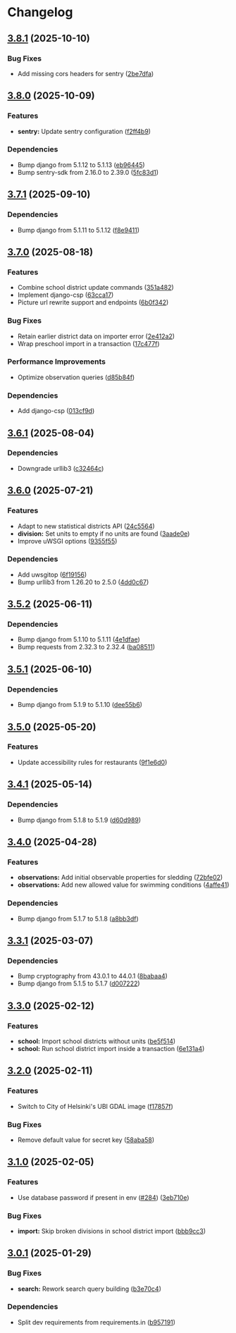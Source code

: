 # Changelog

## [3.8.1](https://github.com/City-of-Helsinki/smbackend/compare/smbackend-v3.8.0...smbackend-v3.8.1) (2025-10-10)


### Bug Fixes

* Add missing cors headers for sentry ([2be7dfa](https://github.com/City-of-Helsinki/smbackend/commit/2be7dfa6f5f66620dc0b831a43edd5bfe3d04d0c))

## [3.8.0](https://github.com/City-of-Helsinki/smbackend/compare/smbackend-v3.7.1...smbackend-v3.8.0) (2025-10-09)


### Features

* **sentry:** Update sentry configuration ([f2ff4b9](https://github.com/City-of-Helsinki/smbackend/commit/f2ff4b9ad2f609e668bc7d3e6f3ce513aebdf71a))


### Dependencies

* Bump django from 5.1.12 to 5.1.13 ([eb96445](https://github.com/City-of-Helsinki/smbackend/commit/eb96445107e82b23993fea728e75ca25180c3200))
* Bump sentry-sdk from 2.16.0 to 2.39.0 ([5fc83d1](https://github.com/City-of-Helsinki/smbackend/commit/5fc83d11c29db9e301aeb765ae75cffe96b60066))

## [3.7.1](https://github.com/City-of-Helsinki/smbackend/compare/smbackend-v3.7.0...smbackend-v3.7.1) (2025-09-10)


### Dependencies

* Bump django from 5.1.11 to 5.1.12 ([f8e9411](https://github.com/City-of-Helsinki/smbackend/commit/f8e94115eecdeee10049db4206e6b4ef5597cb0f))

## [3.7.0](https://github.com/City-of-Helsinki/smbackend/compare/smbackend-v3.6.1...smbackend-v3.7.0) (2025-08-18)


### Features

* Combine school district update commands ([351a482](https://github.com/City-of-Helsinki/smbackend/commit/351a482c381e9c805627fe9c3b4100ba1051c5d0))
* Implement django-csp ([63cca17](https://github.com/City-of-Helsinki/smbackend/commit/63cca172020e655d0a93f4c22d0da421a09c732c))
* Picture url rewrite support and endpoints ([6b0f342](https://github.com/City-of-Helsinki/smbackend/commit/6b0f342b7816043f7a199b78f75ebaf185d713f4))


### Bug Fixes

* Retain earlier district data on importer error ([2e412a2](https://github.com/City-of-Helsinki/smbackend/commit/2e412a268d458a47bd4c8e818958551281c1d87d))
* Wrap preschool import in a transaction ([17c477f](https://github.com/City-of-Helsinki/smbackend/commit/17c477f5ed550edb52e7c7245a0abe934de0e8b1))


### Performance Improvements

* Optimize observation queries ([d85b84f](https://github.com/City-of-Helsinki/smbackend/commit/d85b84fd24dd0ab5144170cd394b25513bbe13ac))


### Dependencies

* Add django-csp ([013cf9d](https://github.com/City-of-Helsinki/smbackend/commit/013cf9d89f40eb0e3e3f61297aae31d5a44b5db0))

## [3.6.1](https://github.com/City-of-Helsinki/smbackend/compare/smbackend-v3.6.0...smbackend-v3.6.1) (2025-08-04)


### Dependencies

* Downgrade urllib3 ([c32464c](https://github.com/City-of-Helsinki/smbackend/commit/c32464ca106adde32b83d07afae49e7725e62779))

## [3.6.0](https://github.com/City-of-Helsinki/smbackend/compare/smbackend-v3.5.2...smbackend-v3.6.0) (2025-07-21)


### Features

* Adapt to new statistical districts API ([24c5564](https://github.com/City-of-Helsinki/smbackend/commit/24c55645b8f74ec45c7936e28c4b663e64a89a15))
* **division:** Set units to empty if no units are found ([3aade0e](https://github.com/City-of-Helsinki/smbackend/commit/3aade0eeb5a142ac1ecb2c77e2ef39c84a20fb14))
* Improve uWSGI options ([9355f55](https://github.com/City-of-Helsinki/smbackend/commit/9355f55774904ef86e5a2a12cfa6356ec4f45e73))


### Dependencies

* Add uwsgitop ([6f19156](https://github.com/City-of-Helsinki/smbackend/commit/6f19156f5d8bf0024951c0570fc6b80c0846aff4))
* Bump urllib3 from 1.26.20 to 2.5.0 ([4dd0c67](https://github.com/City-of-Helsinki/smbackend/commit/4dd0c67b35459b3afa61f424131dc27360186f14))

## [3.5.2](https://github.com/City-of-Helsinki/smbackend/compare/smbackend-v3.5.1...smbackend-v3.5.2) (2025-06-11)


### Dependencies

* Bump django from 5.1.10 to 5.1.11 ([4e1dfae](https://github.com/City-of-Helsinki/smbackend/commit/4e1dfae6f0ed18ddeef06f5e75d0a33ba498a49a))
* Bump requests from 2.32.3 to 2.32.4 ([ba08511](https://github.com/City-of-Helsinki/smbackend/commit/ba085119d781d41e5dc82ee5d4ea60b39433f590))

## [3.5.1](https://github.com/City-of-Helsinki/smbackend/compare/smbackend-v3.5.0...smbackend-v3.5.1) (2025-06-10)


### Dependencies

* Bump django from 5.1.9 to 5.1.10 ([dee55b6](https://github.com/City-of-Helsinki/smbackend/commit/dee55b61b5de84a7fa8776c90df8530f074d49a0))

## [3.5.0](https://github.com/City-of-Helsinki/smbackend/compare/smbackend-v3.4.1...smbackend-v3.5.0) (2025-05-20)


### Features

* Update accessibility rules for restaurants ([9f1e6d0](https://github.com/City-of-Helsinki/smbackend/commit/9f1e6d03e527048783fd2ea8aab0e50deefb07af))

## [3.4.1](https://github.com/City-of-Helsinki/smbackend/compare/smbackend-v3.4.0...smbackend-v3.4.1) (2025-05-14)


### Dependencies

* Bump django from 5.1.8 to 5.1.9 ([d60d989](https://github.com/City-of-Helsinki/smbackend/commit/d60d989e7b5a5f05482478d5e747f0bd3c4b2382))

## [3.4.0](https://github.com/City-of-Helsinki/smbackend/compare/smbackend-v3.3.1...smbackend-v3.4.0) (2025-04-28)


### Features

* **observations:** Add initial observable properties for sledding ([72bfe02](https://github.com/City-of-Helsinki/smbackend/commit/72bfe02b25fdbc8a071e78bba00535889525aa71))
* **observations:** Add new allowed value for swimming conditions ([4affe41](https://github.com/City-of-Helsinki/smbackend/commit/4affe41b06d8ca722b711a08646084c367863b0a))


### Dependencies

* Bump django from 5.1.7 to 5.1.8 ([a8bb3df](https://github.com/City-of-Helsinki/smbackend/commit/a8bb3dfb9ff7d27d2713ab2836dbb7af69d643f1))

## [3.3.1](https://github.com/City-of-Helsinki/smbackend/compare/smbackend-v3.3.0...smbackend-v3.3.1) (2025-03-07)


### Dependencies

* Bump cryptography from 43.0.1 to 44.0.1 ([8babaa4](https://github.com/City-of-Helsinki/smbackend/commit/8babaa4106fe9e921ddd2dcf09235ba8264d9751))
* Bump django from 5.1.5 to 5.1.7 ([d007222](https://github.com/City-of-Helsinki/smbackend/commit/d007222a87596cb820f07ce4378833296f09d7d8))

## [3.3.0](https://github.com/City-of-Helsinki/smbackend/compare/smbackend-v3.2.0...smbackend-v3.3.0) (2025-02-12)


### Features

* **school:** Import school districts without units ([be5f514](https://github.com/City-of-Helsinki/smbackend/commit/be5f5142a61892ecf43b1f859b4dd17f82745169))
* **school:** Run school district import inside a transaction ([6e131a4](https://github.com/City-of-Helsinki/smbackend/commit/6e131a48a06570fc91503ca812485fcd4609127b))

## [3.2.0](https://github.com/City-of-Helsinki/smbackend/compare/smbackend-v3.1.0...smbackend-v3.2.0) (2025-02-11)


### Features

* Switch to City of Helsinki's UBI GDAL image ([f17857f](https://github.com/City-of-Helsinki/smbackend/commit/f17857f902aa2ecdd13a0bd10d8e78fd2f6effb0))


### Bug Fixes

* Remove default value for secret key ([58aba58](https://github.com/City-of-Helsinki/smbackend/commit/58aba5874d3712a5b6b2a65a0ebb78358da24aa2))

## [3.1.0](https://github.com/City-of-Helsinki/smbackend/compare/smbackend-v3.0.1...smbackend-v3.1.0) (2025-02-05)


### Features

* Use database password if present in env ([#284](https://github.com/City-of-Helsinki/smbackend/issues/284)) ([3eb710e](https://github.com/City-of-Helsinki/smbackend/commit/3eb710ef9d19fa33ec0d4e95adefa07ea7dfb05d))


### Bug Fixes

* **import:** Skip broken divisions in school district import ([bbb9cc3](https://github.com/City-of-Helsinki/smbackend/commit/bbb9cc37f5f7ee1762327cd54569c24abf471cdb))

## [3.0.1](https://github.com/City-of-Helsinki/smbackend/compare/smbackend-v3.0.0...smbackend-v3.0.1) (2025-01-29)


### Bug Fixes

* **search:** Rework search query building ([b3e70c4](https://github.com/City-of-Helsinki/smbackend/commit/b3e70c40d87d9b83d34b50c1755826ff1f88a00b))


### Dependencies

* Split dev requirements from requirements.in ([b957191](https://github.com/City-of-Helsinki/smbackend/commit/b95719164bc91385660fd6fd4df8c92942e0901c))
